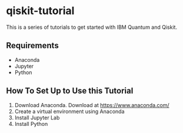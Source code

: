 # qiskit-tutorial
This is a series of tutorials to get started with IBM Quantum and Qiskit.

## Requirements
- Anaconda
- Jupyter
- Python

## How To Set Up to Use this Tutorial
1. Download Anaconda. Download at https://www.anaconda.com/
2. Create a virtual environment using Anaconda
3. Install Jupyter Lab
4. Install Python
